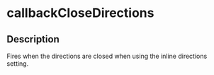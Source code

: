 # callbackCloseDirections

## Description

Fires when the directions are closed when using the inline directions setting.